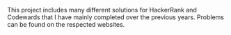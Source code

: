 This project includes many different solutions for HackerRank and Codewards that I have mainly completed over the previous years. Problems can be found on the respected websites.
